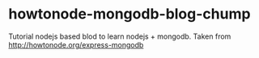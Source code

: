 howtonode-mongodb-blog-chump
============================

Tutorial nodejs based blod to learn nodejs + mongodb. Taken from http://howtonode.org/express-mongodb